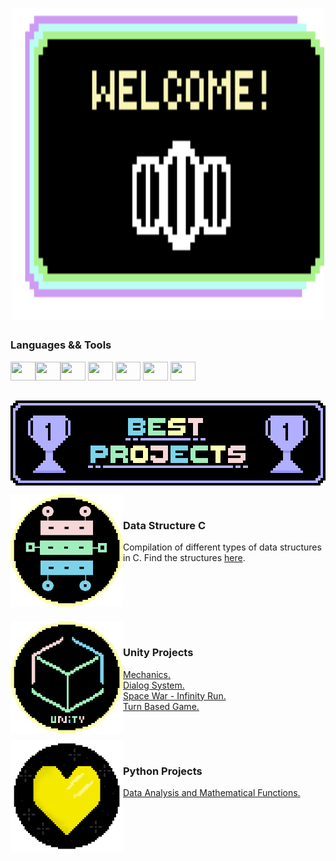 <p align="center">
<img align="center" height="500" width="500" src="https://github.com/heloisaPazeti/heloisaPazeti/blob/main/Welcome3.gif"/>
</p>

##

### Languages ​&& Tools 
<img height="30" width="40" src="https://cdn.jsdelivr.net/gh/devicons/devicon/icons/csharp/csharp-line.svg"><img height="30" width="40" src="https://cdn.jsdelivr.net/gh/devicons/devicon/icons/c/c-line.svg"><img height="30" width="40" src="https://cdn.jsdelivr.net/gh/devicons/devicon/icons/unity/unity-original.svg" /> 
<img height="30" width="40" src="https://cdn.jsdelivr.net/gh/devicons/devicon/icons/flutter/flutter-original.svg" />
<img height="30" width="40" src="https://cdn.jsdelivr.net/gh/devicons/devicon/icons/androidstudio/androidstudio-original.svg" />
<img height="30" width="40" src="https://cdn.jsdelivr.net/gh/devicons/devicon/icons/html5/html5-original-wordmark.svg" />
<img height="30" width="40" src="https://cdn.jsdelivr.net/gh/devicons/devicon/icons/javascript/javascript-plain.svg" />

##

<p align="center">
  <img align="center" height="136" width="512" src="https://github.com/heloisaPazeti/heloisaPazeti/blob/main/BestProjectsFinal.png"/>
</p>



<p>  
  <a href="https://github.com/heloisaPazeti/EstruturaDeDados">
  <img align="left" height="180" width="180" src="https://github.com/heloisaPazeti/heloisaPazeti/blob/main/DataStructure.png" />
  </a>
  <br>
  
  ### Data Structure C
  Compilation of different types of data structures in C. Find the structures <a href="https://github.com/heloisaPazeti/EstruturaDeDados">here</a>.
  
  <br>
</p>


<br>
<br>
<p>
  <a href="https://github.com/heloisaPazeti/UnityMechanics2D">
  <img align="left" height="180" width="180" src="https://github.com/heloisaPazeti/heloisaPazeti/blob/main/UnityProjectImage.png" />
  </a>
  <br>
  
  ### Unity Projects
  <a href="https://github.com/heloisaPazeti/UnityMechanics2D">Mechanics.</a><br>
  <a href="https://github.com/heloisaPazeti/DialogSystemTest">Dialog System.</a><br>
  <a href="https://github.com/heloisaPazeti/SpaceWar">Space War - Infinity Run.</a><br>
  <a href="https://github.com/heloisaPazeti/Unity-Turn-Based-Game">Turn Based Game.</a><br>
  
  <br>
</p>

<p>
  <a href="https://github.com/heloisaPazeti/SpaceWar">
  <img align="left" height="180" width="180" src="https://github.com/heloisaPazeti/heloisaPazeti/blob/main/SpaceWarIcon.png" />
  </a>
  <br>
  
  ### Python Projects
  <a href="https://github.com/heloisaPazeti/Calc_Numeric">Data Analysis and Mathematical Functions.</a><br>
  
  <br>
</p>


